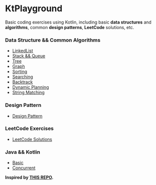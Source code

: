 # KtPlayground

Basic coding exercises using Kotlin, including basic **data structures** and **algorithms**, common **design patterns**, **LeetCode** solutions, etc.

### Data Structure && Common Algorithms

- [LinkedList](https://github.com/coreycao/KtPlayground/tree/main/src/main/kotlin/me/exercise/linkedlist)
- [Stack && Queue](https://github.com/coreycao/KtPlayground/tree/main/src/main/kotlin/me/exercise/stack)
- [Tree](https://github.com/coreycao/KtPlayground/tree/main/src/main/kotlin/me/exercise/tree)
- [Graph](https://github.com/coreycao/KtPlayground/tree/main/src/main/kotlin/me/exercise/graph)
- [Sorting](https://github.com/coreycao/KtPlayground/tree/main/src/main/kotlin/me/exercise/sort)
- [Searching](https://github.com/coreycao/KtPlayground/tree/main/src/main/kotlin/me/exercise/binary)
- [Backtrack](https://github.com/coreycao/KtPlayground/tree/main/src/main/kotlin/me/exercise/backtrack)
- [Dynamic Planning](https://github.com/coreycao/KtPlayground/tree/main/src/main/kotlin/me/exercise/dynamicplan)
- [String Matching](https://github.com/coreycao/KtPlayground/tree/main/src/main/kotlin/me/exercise/stringmatch)

### Design Pattern
- [Design Pattern](https://github.com/coreycao/KtPlayground/tree/main/src/main/kotlin/me/exercise/design)

### LeetCode Exercises
- [LeetCode Solutions](https://github.com/coreycao/KtPlayground/tree/main/src/main/kotlin/me/exercise/leetcode)

### Java && Kotlin 
- [Basic](https://github.com/coreycao/KtPlayground/tree/main/src/main/kotlin/me/exercise/basic)
- [Concurrent](https://github.com/coreycao/KtPlayground/tree/main/src/main/kotlin/me/exercise/concurrent)

**Inspired by [THIS REPO](https://github.com/CaMnter/BasicExercises/).**
